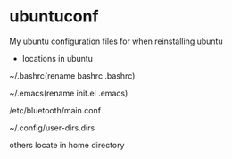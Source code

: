 # ubuntuconf

My ubuntu configuration files for when reinstalling ubuntu

- locations in ubuntu

~/.bashrc(rename bashrc .bashrc)

~/.emacs(rename init.el .emacs)

/etc/bluetooth/main.conf

~/.config/user-dirs.dirs

others locate in home directory
